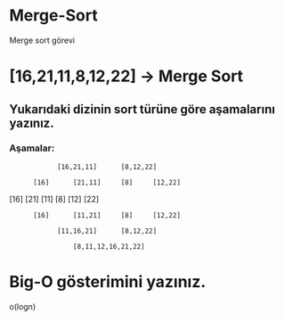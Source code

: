 # Merge-Sort
Merge sort görevi 

# [16,21,11,8,12,22] -> Merge Sort
## Yukarıdaki dizinin sort türüne göre aşamalarını yazınız.

### Aşamalar:
                [16,21,11]      [8,12,22]
                
          [16]      [21,11]     [8]     [12,22]
          
  [16]      [21]      [11]      [8]     [12]      [22]
  
          [16]      [11,21]     [8]     [12,22]
          
                [11,16,21]      [8,12,22]
                
                    [8,11,12,16,21,22]


# Big-O gösterimini yazınız.

o(logn)
